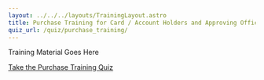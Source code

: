 ```yaml
---
layout: ../../../layouts/TrainingLayout.astro
title: Purchase Training for Card / Account Holders and Approving Officials
quiz_url: /quiz/purchase_training/
---
```


Training Material Goes Here

[Take the Purchase Training Quiz](../../quiz/purchase_training/)
